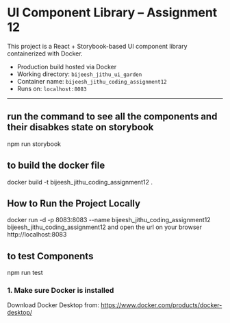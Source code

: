 # UI Component Library – Assignment 12

This project is a React + Storybook-based UI component library containerized with Docker.

- Production build hosted via Docker
- Working directory: `bijeesh_jithu_ui_garden`
- Container name: `bijeesh_jithu_coding_assignment12`
- Runs on: `localhost:8083`

---

## run the command to see all the components and their disabkes state on storybook

npm run storybook

## to build the docker file

docker build -t bijeesh_jithu_coding_assignment12 .

## How to Run the Project Locally

docker run -d -p 8083:8083 --name bijeesh_jithu_coding_assignment12 bijeesh_jithu_coding_assignment12
and open the url on your browser
http://localhost:8083

## to test Components

npm run test

### 1. Make sure Docker is installed

Download Docker Desktop from: https://www.docker.com/products/docker-desktop/
